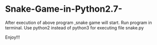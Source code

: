 # Snake-Game-in-Python2.7-
After execution of above program ,snake game will start. 
Run program in terminal. 
Use python2 instead of python3 for executing file snake.py

Enjoy!!!

